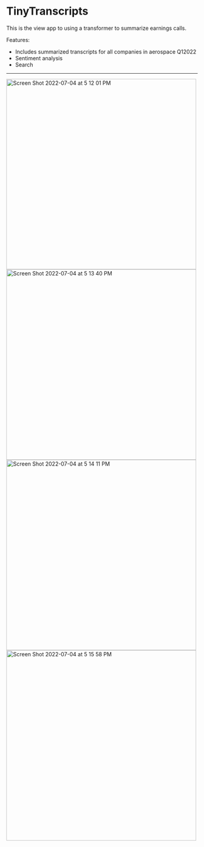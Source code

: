 # TinyTranscripts

This is the view app to using a transformer to summarize earnings calls.

Features:
- Includes summarized transcripts for all companies in aerospace Q12022 
- Sentiment analysis
- Search 

---

<img width="500" height="500" alt="Screen Shot 2022-07-04 at 5 12 01 PM" src="https://user-images.githubusercontent.com/20618426/177227311-a6d9c8a8-01ec-47a6-9c1d-7203870df67e.png">

<img width="500" alt="Screen Shot 2022-07-04 at 5 13 40 PM" src="https://user-images.githubusercontent.com/20618426/177227422-ab617b4b-7370-4886-89af-eece75910859.png">

<img width="500" alt="Screen Shot 2022-07-04 at 5 14 11 PM" src="https://user-images.githubusercontent.com/20618426/177227451-cc2abe09-408e-4bab-830b-c95cb8e00a28.png">

<img width="500" alt="Screen Shot 2022-07-04 at 5 15 58 PM" src="https://user-images.githubusercontent.com/20618426/177227561-9ec65900-37cc-44a2-ace1-8d517df037da.png">
